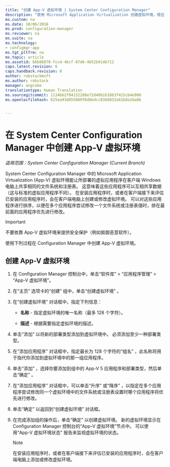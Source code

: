 ```yaml
---
title: "创建 App-V 虚拟环境 | System Center Configuration Manager"
description: "使用 Microsoft Application Virtualization 创建虚拟环境，使应用可以相互共享数据。"
ms.custom: na
ms.date: 10/06/2016
ms.prod: configuration-manager
ms.reviewer: na
ms.suite: na
ms.technology:
- configmgr-app
ms.tgt_pltfrm: na
ms.topic: article
ms.assetid: b6b86078-fcc4-46cf-87d6-4b52b914b712
caps.latest.revision: 6
caps.handback.revision: 0
author: robstackmsft
ms.author: robstack
manager: angrobe
translationtype: Human Translation
ms.sourcegitcommit: 1134bb2f04152288e72d40b1b1083f415cb4e900
ms.openlocfilehash: 625ea93d855089f6dbbdcc8368032e61b8a1ba0b


---
```

# <a name="create-app-v-virtual-environments-in-system-center-configuration-manager"></a>在 System Center Configuration Manager 中创建 App-V 虚拟环境

*适用范围：System Center Configuration Manager (Current Branch)*

System Center Configuration Manager 中的 Microsoft Application Virtualization (App-V) 虚拟环境能让所部署的虚拟应用程序在客户端 Windows 电脑上共享相同的文件系统和注册表。 这意味着这些应用程序可以互相共享数据（这与标准的虚拟应用程序不同）。 在安装应用程序时，或者在客户端接下来评估已安装的应用程序时，会在客户端电脑上创建或修改虚拟环境。 可以对这些应用程序进行排序，以便在多个应用程序尝试修改一个文件系统或注册表值时，排在最前面的应用程序优先进行修改。  

> [!IMPORTANT]  
>  不要依靠 App-V 虚拟环境来提供安全保护（例如抵御恶意软件）。  

 使用下列过程在 Configuration Manager 中创建 App-V 虚拟环境。  

## <a name="create-an-app-v-virtual-environment"></a>创建 App-V 虚拟环境  

1.  在 Configuration Manager 控制台中，单击“软件库” > “应用程序管理” > “App-V 虚拟环境”。  

3.  在“主页”  选项卡的“创建”  组中，单击“创建虚拟环境” 。  

4.  在“创建虚拟环境”  对话框中，指定下列信息：  

    -   **名称** - 指定虚拟环境的唯一名称（最多 128 个字符）。  

    -   **描述** - 根据需要指定虚拟环境的描述。  

5.  单击“添加”  以将新的部署类型添加到虚拟环境中。 必须添加至少一种部署类型。  

6.  在“添加应用程序”  对话框中，指定最长为 128 个字符的“组名”  ，此名称将用于指代你添加到虚拟环境中的那一组应用程序。  

7.  单击“添加” ，选择你要添加到组中的 App-V 5 应用程序和部署类型，然后单击“确定” 。  

8.  在“添加应用程序”  对话框中，可以单击“升序”  或“降序”  ，以指定在多个应用程序尝试修改同一个虚拟环境中的文件系统或注册表设置时哪个应用程序将优先进行修改。  

9. 单击“确定”  以返回到“创建虚拟环境”  对话框。  

10. 在完成添加组的操作后，单击“确定”  以创建虚拟环境。 新的虚拟环境显示在 Configuration Manager 控制台的“App-V 虚拟环境”节点中。 可以使用“App-V 虚拟环境状态” 报告来监视虚拟环境的状态。  

    > [!NOTE]  
    >  在安装应用程序时，或者在客户端接下来评估已安装的应用程序时，会在客户端电脑上添加或修改虚拟环境。  



<!--HONumber=Nov16_HO1-->


